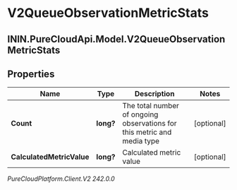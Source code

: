 # V2QueueObservationMetricStats

## ININ.PureCloudApi.Model.V2QueueObservationMetricStats

## Properties

|Name | Type | Description | Notes|
|------------ | ------------- | ------------- | -------------|
| **Count** | **long?** | The total number of ongoing observations for this metric and media type | [optional] |
| **CalculatedMetricValue** | **long?** | Calculated metric value | [optional] |



_PureCloudPlatform.Client.V2 242.0.0_
